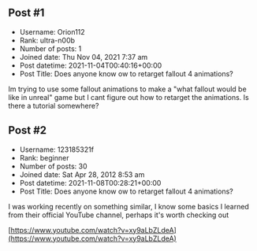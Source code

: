 ## Post #1
- Username: Orion112
- Rank: ultra-n00b
- Number of posts: 1
- Joined date: Thu Nov 04, 2021 7:37 am
- Post datetime: 2021-11-04T00:40:16+00:00
- Post Title: Does anyone know ow to retarget fallout 4 animations?

Im trying to use some fallout animations to make a "what fallout would be like in unreal" game but I cant figure out how to retarget the animations. Is there a tutorial somewhere?
## Post #2
- Username: 123185321f
- Rank: beginner
- Number of posts: 30
- Joined date: Sat Apr 28, 2012 8:53 am
- Post datetime: 2021-11-08T00:28:21+00:00
- Post Title: Does anyone know ow to retarget fallout 4 animations?

I was working recently on something similar, I know some basics I learned from their official YouTube channel, perhaps it's worth checking out

[https://www.youtube.com/watch?v=xy9aLbZLdeA](https://www.youtube.com/watch?v=xy9aLbZLdeA)
